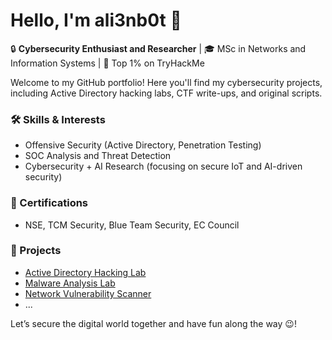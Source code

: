 # Hello, I'm ali3nb0t 👋

🔒 **Cybersecurity Enthusiast and Researcher** | 🎓 MSc in Networks and Information Systems | 🥇 Top 1% on TryHackMe

Welcome to my GitHub portfolio! Here you'll find my cybersecurity projects, including Active Directory hacking labs, CTF write-ups, and original scripts.

### 🛠 Skills & Interests
- Offensive Security (Active Directory, Penetration Testing)
- SOC Analysis and Threat Detection
- Cybersecurity + AI Research (focusing on secure IoT and AI-driven security)

### 📜 Certifications
- NSE, TCM Security, Blue Team Security, EC Council

### 🚀 Projects
- [Active Directory Hacking Lab](https://github.com/username/Active-Directory-Hacking-Lab)
- [Malware Analysis Lab](https://github.com/username/Malware-Analysis-Lab)
- [Network Vulnerability Scanner](https://github.com/username/Network-Vulnerability-Scanner)
- ...

Let’s secure the digital world together and have fun along the way 😉!
